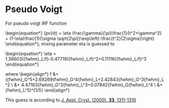 # Pseudo Voigt

For pseudo voigt IRF function

\begin{equation*}
{pv}(t) = \eta \frac{\gamma}{\pi}\frac{1}{t^2+\gamma^2} + (1-\eta)\frac{1}{\sigma \sqrt{2\pi}}\exp\left(-\frac{t^2}{2\sigma}\right)
\end{equation*}, mixing parameter eta is guessed to

\begin{equation*}
\eta = 1.36603({fwhm}_L/f)-0.47719({fwhm}_L/f)^2+0.11116({fwhm}_L/f)^3
\end{equation*}

where
\begin{align*}
f &= ({fwhm}_G^5+2.69269{fwhm}_G^4{fwhm}_L+2.42843{fwhm}_G^3{fwhm}_L^2 \\
  &+ 4.47163{fwhm}_G^2{fwhm}_L^3+0.07842{fwhm}_G{fwhm}_L^4 \\
  &+ {fwhm}_L^5)^{1/5}
\end{align*}

This guess is according to [J. Appl. Cryst. (2000). **33**, 1311-1316](https://doi.org/10.1107/S0021889800010219)